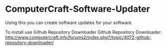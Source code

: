 # ComputerCraft-Software-Updater

Using this you can create software updates for your software.

To install use Github Repository Downloader
Github Repository Downloader: http://www.computercraft.info/forums2/index.php?/topic/4072-github-repository-downloader/
